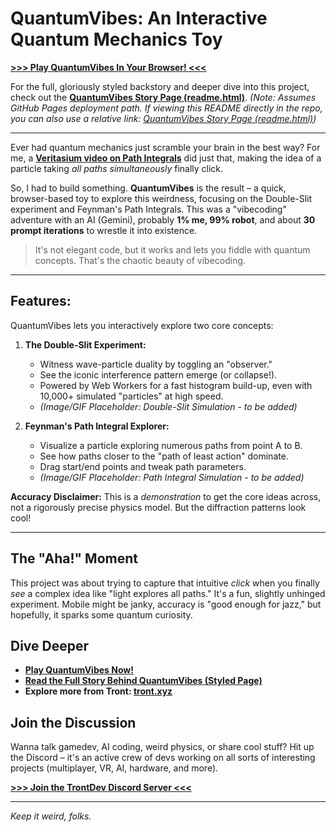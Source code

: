 # QuantumVibes: An Interactive Quantum Mechanics Toy

**[>>> Play QuantumVibes In Your Browser! <<<](https://tront.xyz/quantumvibes/)**

For the full, gloriously styled backstory and deeper dive into this project, check out the [**QuantumVibes Story Page (readme.html)**](https://trentsterling.github.io/quantumvibes/readme.html). 
*(Note: Assumes GitHub Pages deployment path. If viewing this README directly in the repo, you can also use a relative link: [QuantumVibes Story Page (readme.html)](readme.html))*

---

Ever had quantum mechanics just scramble your brain in the best way? For me, a [**Veritasium video on Path Integrals**](https://www.youtube.com/watch?v=qJZ1Ez28C-A) did just that, making the idea of a particle taking *all paths simultaneously* finally click.

So, I had to build something. **QuantumVibes** is the result – a quick, browser-based toy to explore this weirdness, focusing on the Double-Slit experiment and Feynman's Path Integrals. This was a "vibecoding" adventure with an AI (Gemini), probably **1% me, 99% robot**, and about **30 prompt iterations** to wrestle it into existence.

> It's not elegant code, but it works and lets you fiddle with quantum concepts. That's the chaotic beauty of vibecoding.

---

## Features:

QuantumVibes lets you interactively explore two core concepts:

1.  **The Double-Slit Experiment:**
    *   Witness wave-particle duality by toggling an "observer."
    *   See the iconic interference pattern emerge (or collapse!).
    *   Powered by Web Workers for a fast histogram build-up, even with 10,000+ simulated "particles" at high speed.
    *   *(Image/GIF Placeholder: Double-Slit Simulation - to be added)*

2.  **Feynman's Path Integral Explorer:**
    *   Visualize a particle exploring numerous paths from point A to B.
    *   See how paths closer to the "path of least action" dominate.
    *   Drag start/end points and tweak path parameters.
    *   *(Image/GIF Placeholder: Path Integral Simulation - to be added)*

**Accuracy Disclaimer:** This is a *demonstration* to get the core ideas across, not a rigorously precise physics model. But the diffraction patterns look cool!

---

## The "Aha!" Moment

This project was about trying to capture that intuitive *click* when you finally *see* a complex idea like "light explores all paths." It's a fun, slightly unhinged experiment. Mobile might be janky, accuracy is "good enough for jazz," but hopefully, it sparks some quantum curiosity.

## Dive Deeper

*   **[Play QuantumVibes Now!](https://tront.xyz/quantumvibes/)**
*   **[Read the Full Story Behind QuantumVibes (Styled Page)](https://trentsterling.github.io/quantumvibes/readme.html)**
*   **Explore more from Tront: [tront.xyz](https://tront.xyz/)**

## Join the Discussion

Wanna talk gamedev, AI coding, weird physics, or share cool stuff? Hit up the Discord – it's an active crew of devs working on all sorts of interesting projects (multiplayer, VR, AI, hardware, and more).

[**>>> Join the TrontDev Discord Server <<<**](https://discord.gg/0hyoWZyM6y7kkFCN)

---
*Keep it weird, folks.*
